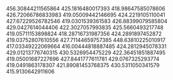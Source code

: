 456.30844211565864
425.1816480017393
418.98647585078606
426.72066786833983
419.05009442146695
424.2219105110041
427.67229526782546
419.0301539361583
426.88399079585804
429.0427614044406
422.3027057993835
425.5660493217748
419.05711153898824
418.28716731987356
424.2891897452872
419.03752807610556
427.71144659757385
448.63810225010917
417.03349222069664
416.00444818887485
424.2812945078331
429.01213776740315
430.5326954475229
422.36451851887495
419.05001687227696
427.8441777611781
429.0767325293774
419.0491863178307
421.89081453768375
430.5311050341579
415.9130642911606